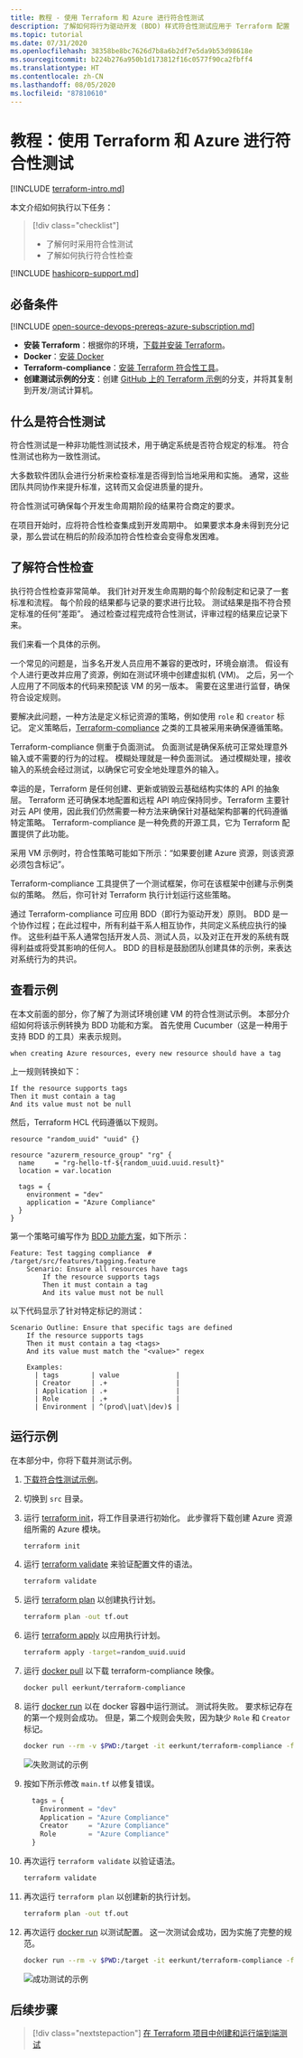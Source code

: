 ```yaml
---
title: 教程 - 使用 Terraform 和 Azure 进行符合性测试
description: 了解如何将行为驱动开发 (BDD) 样式符合性测试应用于 Terraform 配置
ms.topic: tutorial
ms.date: 07/31/2020
ms.openlocfilehash: 38358be8bc7626d7b8a6b2df7e5da9b53d98618e
ms.sourcegitcommit: b224b276a950b1d173812f16c0577f90ca2fbff4
ms.translationtype: HT
ms.contentlocale: zh-CN
ms.lasthandoff: 08/05/2020
ms.locfileid: "87810610"
---
```

# <a name="tutorial-compliance-testing-with-terraform-and-azure"></a>教程：使用 Terraform 和 Azure 进行符合性测试

[!INCLUDE [terraform-intro.md](includes/terraform-intro.md)]

本文介绍如何执行以下任务：

> [!div class="checklist"]
> * 了解何时采用符合性测试
> * 了解如何执行符合性检查

[!INCLUDE [hashicorp-support.md](includes/hashicorp-support.md)]

## <a name="prerequisites"></a>必备条件

[!INCLUDE [open-source-devops-prereqs-azure-subscription.md](../includes/open-source-devops-prereqs-azure-subscription.md)]
- **安装 Terraform**：根据你的环境，[下载并安装 Terraform](https://www.terraform.io/downloads.html)。
- **Docker**：[安装 Docker](https://docs.docker.com/get-docker/)
- **Terraform-compliance**：[安装 Terraform 符合性工具](https://terraform-compliance.com/pages/installation/docker)。
- **创建测试示例的分支**：创建 [GitHub 上的 Terraform 示例](https://github.com/Azure/terraform)的分支，并将其复制到开发/测试计算机。

## <a name="what-is-compliance-testing"></a>什么是符合性测试

符合性测试是一种非功能性测试技术，用于确定系统是否符合规定的标准。 符合性测试也称为一致性测试。

大多数软件团队会进行分析来检查标准是否得到恰当地采用和实施。 通常，这些团队共同协作来提升标准，这转而又会促进质量的提升。

符合性测试可确保每个开发生命周期阶段的结果符合商定的要求。

在项目开始时，应将符合性检查集成到开发周期中。 如果要求本身未得到充分记录，那么尝试在稍后的阶段添加符合性检查会变得愈发困难。

## <a name="understanding-compliance-checks"></a>了解符合性检查

执行符合性检查非常简单。 我们针对开发生命周期的每个阶段制定和记录了一套标准和流程。 每个阶段的结果都与记录的要求进行比较。 测试结果是指不符合预定标准的任何“差距”。 通过检查过程完成符合性测试，评审过程的结果应记录下来。

我们来看一个具体的示例。

一个常见的问题是，当多名开发人员应用不兼容的更改时，环境会崩溃。 假设有个人进行更改并应用了资源，例如在测试环境中创建虚拟机 (VM)。 之后，另一个人应用了不同版本的代码来预配该 VM 的另一版本。 需要在这里进行监督，确保符合设定规则。

要解决此问题，一种方法是定义标记资源的策略，例如使用 `role` 和 `creator` 标记。 定义策略后，[Terraform-compliance](https://terraform-compliance.com) 之类的工具被采用来确保遵循策略。

Terraform-compliance 侧重于负面测试。 负面测试是确保系统可正常处理意外输入或不需要的行为的过程。 模糊处理就是一种负面测试。 通过模糊处理，接收输入的系统会经过测试，以确保它可安全地处理意外的输入。

幸运的是，Terraform 是任何创建、更新或销毁云基础结构实体的 API 的抽象层。 Terraform 还可确保本地配置和远程 API 响应保持同步。Terraform 主要针对云 API 使用，因此我们仍然需要一种方法来确保针对基础架构部署的代码遵循特定策略。 Terraform-compliance 是一种免费的开源工具，它为 Terraform 配置提供了此功能。

采用 VM 示例时，符合性策略可能如下所示：“如果要创建 Azure 资源，则该资源必须包含标记”。

Terraform-compliance 工具提供了一个测试框架，你可在该框架中创建与示例类似的策略。 然后，你可针对 Terraform 执行计划运行这些策略。

通过 Terraform-compliance 可应用 BDD（即行为驱动开发）原则。 BDD 是一个协作过程；在此过程中，所有利益干系人相互协作，共同定义系统应执行的操作。 这些利益干系人通常包括开发人员、测试人员，以及对正在开发的系统有既得利益或将受其影响的任何人。 BDD 的目标是鼓励团队创建具体的示例，来表达对系统行为的共识。

## <a name="looking-at-an-example"></a>查看示例

在本文前面的部分，你了解了为测试环境创建 VM 的符合性测试示例。 本部分介绍如何将该示例转换为 BDD 功能和方案。 首先使用 Cucumber（这是一种用于支持 BDD 的工具）来表示规则。

```Cucumber
when creating Azure resources, every new resource should have a tag
```

上一规则转换如下：

```Cucumber
If the resource supports tags
Then it must contain a tag
And its value must not be null
```

然后，Terraform HCL 代码遵循以下规则。

```hcl
resource "random_uuid" "uuid" {}

resource "azurerm_resource_group" "rg" {
  name     = "rg-hello-tf-${random_uuid.uuid.result}"
  location = var.location

  tags = {
    environment = "dev"
    application = "Azure Compliance"
  } 
}
```

第一个策略可编写作为 [BDD 功能方案](https://cucumber.io/docs/gherkin/reference/)，如下所示：

```Cucumber
Feature: Test tagging compliance  # /target/src/features/tagging.feature
    Scenario: Ensure all resources have tags
        If the resource supports tags
        Then it must contain a tag
        And its value must not be null
```

以下代码显示了针对特定标记的测试：

```Cucumber
Scenario Outline: Ensure that specific tags are defined
    If the resource supports tags
    Then it must contain a tag <tags>
    And its value must match the "<value>" regex

    Examples:
      | tags        | value              |
      | Creator     | .+                 |
      | Application | .+                 |
      | Role        | .+                 |
      | Environment | ^(prod\|uat\|dev)$ |
```

## <a name="running-the-sample"></a>运行示例

在本部分中，你将下载并测试示例。

1. [下载符合性测试示例](https://github.com/Azure/terraform/tree/master/samples/compliance-testing)。

1. 切换到 `src` 目录。

1. 运行 [terraform init](https://www.terraform.io/docs/commands/init.html)，将工作目录进行初始化。 此步骤将下载创建 Azure 资源组所需的 Azure 模块。

    ```bash
    terraform init
    ```
    
1. 运行 [terraform validate](https://www.terraform.io/docs/commands/validate.html) 来验证配置文件的语法。

    ```bash
    terraform validate
    ```
    
1. 运行 [terraform plan](https://www.terraform.io/docs/commands/plan.html) 以创建执行计划。

    ```bash
    terraform plan -out tf.out
    ```
    
1. 运行 [terraform apply](https://www.terraform.io/docs/commands/apply.html) 以应用执行计划。

    ```bash
    terraform apply -target=random_uuid.uuid
    ```
    
1. 运行 [docker pull](https://docs.docker.com/engine/reference/commandline/pull/) 以下载 terraform-compliance 映像。

    ```bash
    docker pull eerkunt/terraform-compliance
    ```
    
1. 运行 [docker run](https://docs.docker.com/engine/reference/commandline/run/) 以在 docker 容器中运行测试。 测试将失败。 要求标记存在的第一个规则会成功。 但是，第二个规则会失败，因为缺少 `Role` 和 `Creator` 标记。

    ```bash
    docker run --rm -v $PWD:/target -it eerkunt/terraform-compliance -f features -p tf.out
    ```
    
    ![失败测试的示例](media/best-practices-compliance-testing/best-practices-compliance-testing-tagging-fail.png)

1. 按如下所示修改 `main.tf` 以修复错误。

    ```terraform
      tags = {
        Environment = "dev"
        Application = "Azure Compliance"
        Creator     = "Azure Compliance"
        Role        = "Azure Compliance"
      } 
    
    ```
    
1. 再次运行 `terraform validate` 以验证语法。

    ```bash
    terraform validate
    ```
    
1. 再次运行 `terraform plan` 以创建新的执行计划。

    ```bash
    terraform plan -out tf.out
    ```
    
1. 再次运行 [docker run](https://docs.docker.com/engine/reference/commandline/run/) 以测试配置。 这一次测试会成功，因为实施了完整的规范。

    ```bash
    docker run --rm -v $PWD:/target -it eerkunt/terraform-compliance -f features -p tf.out
    ```

    ![成功测试的示例](media/best-practices-compliance-testing/best-practices-compliance-testing-tagging-succeed.png)

## <a name="next-steps"></a>后续步骤

> [!div class="nextstepaction"]
> [在 Terraform 项目中创建和运行端到端测试](best-practices-end-to-end-testing.md)
